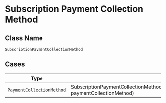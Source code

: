 
# Subscription Payment Collection Method

## Class Name

`SubscriptionPaymentCollectionMethod`

## Cases

| Type | Factory Method |
|  --- | --- |
| [`PaymentCollectionMethod`](../../../doc/models/payment-collection-method.md) | SubscriptionPaymentCollectionMethod.FromPaymentCollectionMethod(PaymentCollectionMethod paymentCollectionMethod) |

